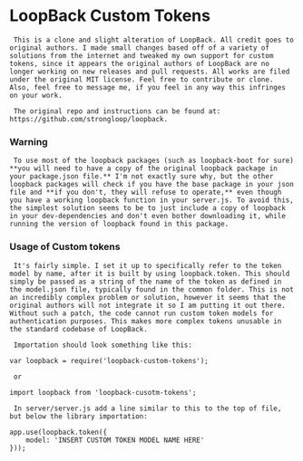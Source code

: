 # LoopBack Custom Tokens

     This is a clone and slight alteration of LoopBack. All credit goes to original authors. I made small changes based off of a variety of solutions from the internet and tweaked my own support for custom tokens, since it appears the original authors of LoopBack are no longer working on new releases and pull requests. All works are filed under the original MIT license. Feel free to contribute or clone. Also, feel free to message me, if you feel in any way this infringes on your work.

     The original repo and instructions can be found at: https://github.com/strongloop/loopback.

### Warning
     To use most of the loopback packages (such as loopback-boot for sure) **you will need to have a copy of the original loopback package in your package.json file.** I'm not exactly sure why, but the other loopback packages will check if you have the base package in your json file and **if you don't, they will refuse to operate,** even though you have a working loopback function in your server.js. To avoid this, the simplest solution seems to be to just include a copy of loopback in your dev-dependencies and don't even bother downloading it, while running the version of loopback found in this package.

### Usage of Custom tokens

     It's fairly simple. I set it up to specifically refer to the token model by name, after it is built by using loopback.token. This should simply be passed as a string of the name of the token as defined in the model.json file, typically found in the common folder. This is not an incredibly complex problem or solution, however it seems that the original authors will not integrate it so I am putting it out there. Without such a patch, the code cannot run custom token models for authentication purposes. This makes more complex tokens unusable in the standard codebase of LoopBack.

     Importation should look something like this:

```
var loopback = require('loopback-custom-tokens');
```

     or

```
import loopback from 'loopback-cusotm-tokens';
```

     In server/server.js add a line similar to this to the top of file, but below the library importation:

```
app.use(loopback.token({
    model: 'INSERT CUSTOM TOKEN MODEL NAME HERE'
}));
```
